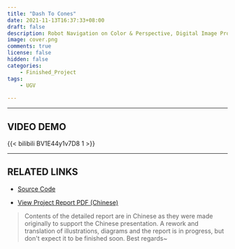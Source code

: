 ```yaml
---
title: "Dash To Cones"
date: 2021-11-13T16:37:33+08:00
draft: false
description: Robot Navigation on Color & Perspective, Digital Image Processing Coursework (2021)
image: cover.png
comments: true
license: false
hidden: false
categories:
    - Finished_Project
tags:
    - UGV
     
---
```


---
## VIDEO DEMO

{{< bilibili BV1E44y1v7D8 1 >}}

---
## RELATED LINKS

* [Source Code](https://github.com/ErcBunny/DashToCones)

* [View Project Report PDF (Chinese)](https://github.com/ErcBunny/sharedDocs/raw/main/DIP-d2c.pdf)

> Contents of the detailed report are in Chinese as they were made originally to support the Chinese presentation. A rework and translation of illustrations, diagrams and the report is in progress, but don't expect it to be finished soon. Best regards~